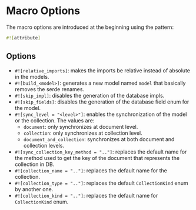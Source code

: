 # Macro Options

The macro options are introduced at the beginning using the pattern:

```rust
#![attribute]
```

## Options

- `#![relative_imports]`: makes the imports be relative instead of absolute in the models.
- `#![build_<model>]`: generates a new model named `model` that basically removes the serde renames.
- `#![skip_impl]`: disables the generation of the database impls.
- `#![skip_fields]`: disables the generation of the database field enum for the model.
- `#![sync_level = "<level>"]`: enables the synchronization of the model or the collection. The values are:
    - `document`: only synchronizes at document level.
    - `collection`: only synchronizes at collection level.
    - `document_and_collection`: synchronizes at both document and collection levels.
- `#![sync_collection_key_method = ".."]`: replaces the default name for the method used to get the key of the document
  that represents the collection in DB.
- `#![collection_name = ".."]`: replaces the default name for the collection.
- `#![collection_type = ".."]`: replaces the default `CollectionKind` enum by another one.
- `#![collection_kind = ".."]`: replaces the default name for `CollectionKind` enum.
